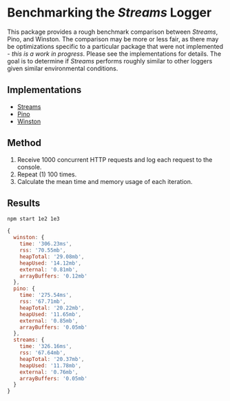# Benchmarking the *Streams* Logger

This package provides a rough benchmark comparison between *Streams*, Pino, and Winston.  The comparison may be more or less fair, as there may be optimizations specific to a particular package that were not implemented - *this is a work in progress*.  Please see the implementations for details.  The goal is to determine if *Streams* performs roughly similar to other loggers given similar environmental conditions.

## Implementations
- [Streams](https://github.com/faranalytics/streams-logger-benchmark/blob/main/tests/streams/src/index.ts)
- [Pino](https://github.com/faranalytics/streams-logger-benchmark/blob/main/tests/pino/src/index.ts)
- [Winston](https://github.com/faranalytics/streams-logger-benchmark/blob/main/tests/winston/src/index.ts)

## Method

1. Receive 1000 concurrent HTTP requests and log each request to the console.
2. Repeat (1) 100 times.
3. Calculate the mean time and memory usage of each iteration.

## Results

`npm start 1e2 1e3`

```js
{
  winston: {
    time: '306.23ms',
    rss: '70.55mb',
    heapTotal: '29.08mb',
    heapUsed: '14.12mb',
    external: '0.81mb',
    arrayBuffers: '0.12mb'
  },
  pino: {
    time: '275.54ms',
    rss: '67.71mb',
    heapTotal: '20.22mb',
    heapUsed: '11.65mb',
    external: '0.85mb',
    arrayBuffers: '0.05mb'
  },
  streams: {
    time: '326.16ms',
    rss: '67.64mb',
    heapTotal: '20.37mb',
    heapUsed: '11.78mb',
    external: '0.76mb',
    arrayBuffers: '0.05mb'
  }
}
```